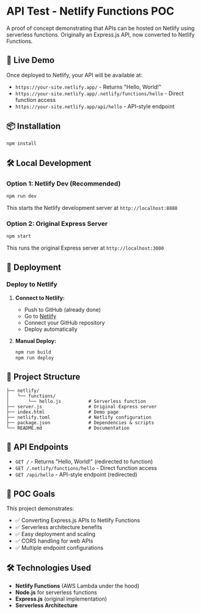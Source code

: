 # API Test - Netlify Functions POC

A proof of concept demonstrating that APIs can be hosted on Netlify using serverless functions. Originally an Express.js API, now converted to Netlify Functions.

## 🚀 Live Demo

Once deployed to Netlify, your API will be available at:
- `https://your-site.netlify.app/` - Returns "Hello, World!"
- `https://your-site.netlify.app/.netlify/functions/hello` - Direct function access
- `https://your-site.netlify.app/api/hello` - API-style endpoint

## 📦 Installation

```bash
npm install
```

## 🛠️ Local Development

### Option 1: Netlify Dev (Recommended)
```bash
npm run dev
```
This starts the Netlify development server at `http://localhost:8888`

### Option 2: Original Express Server
```bash
npm start
```
This runs the original Express server at `http://localhost:3000`

## 🚀 Deployment

### Deploy to Netlify

1. **Connect to Netlify:**
   - Push to GitHub (already done)
   - Go to [Netlify](https://netlify.com)
   - Connect your GitHub repository
   - Deploy automatically

2. **Manual Deploy:**
   ```bash
   npm run build
   npm run deploy
   ```

## 📁 Project Structure

```
├── netlify/
│   └── functions/
│       └── hello.js          # Serverless function
├── server.js                 # Original Express server
├── index.html                # Demo page
├── netlify.toml              # Netlify configuration
├── package.json              # Dependencies & scripts
└── README.md                 # Documentation
```

## 🔗 API Endpoints

- `GET /` - Returns "Hello, World!" (redirected to function)
- `GET /.netlify/functions/hello` - Direct function access
- `GET /api/hello` - API-style endpoint (redirected)

## 🎯 POC Goals

This project demonstrates:
- ✅ Converting Express.js APIs to Netlify Functions
- ✅ Serverless architecture benefits
- ✅ Easy deployment and scaling
- ✅ CORS handling for web APIs
- ✅ Multiple endpoint configurations

## 🛠️ Technologies Used

- **Netlify Functions** (AWS Lambda under the hood)
- **Node.js** for serverless functions
- **Express.js** (original implementation)
- **Serverless Architecture**
